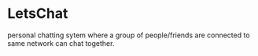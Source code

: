 # LetsChat
personal chatting sytem where a group of people/friends are connected to same network can chat together.
